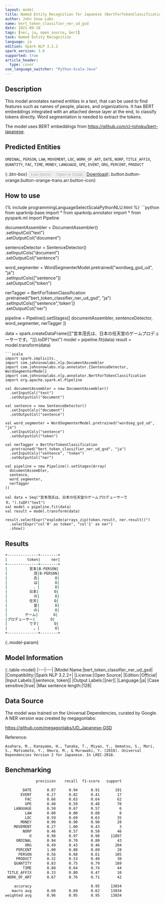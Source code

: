 ```yaml
---
layout: model
title: Named Entity Recognition for Japanese (BertForTokenClassification)
author: John Snow Labs
name: bert_token_classifier_ner_ud_gsd
date: 2021-09-10
tags: [ner, ja, open_source, bert]
task: Named Entity Recognition
language: ja
edition: Spark NLP 3.2.2
spark_version: 3.0
supported: true
article_header:
  type: cover
use_language_switcher: "Python-Scala-Java"
---
```


## Description

This model annotates named entities in a text, that can be used to find features such as names of people, places, and organizations. It has BERT embeddings integrated with an attached dense layer at the end, to classify tokens directly. Word segmentation is needed to extract the tokens.

The model uses BERT embeddings from https://github.com/cl-tohoku/bert-japanese.

## Predicted Entities

`ORDINAL`, `PERSON`, `LAW`, `MOVEMENT`, `LOC`, `WORK_OF_ART`, `DATE`, `NORP`, `TITLE_AFFIX`, `QUANTITY`, `FAC`, `TIME`, `MONEY`, `LANGUAGE`, `GPE`, `EVENT`, `ORG`, `PERCENT`, `PRODUCT`

{:.btn-box}
<button class="button button-orange" disabled>Live Demo</button>
<button class="button button-orange" disabled>Open in Colab</button>
[Download](https://s3.amazonaws.com/auxdata.johnsnowlabs.com/public/models/bert_token_classifier_ner_ud_gsd_ja_3.2.2_3.0_1631279615344.zip){:.button.button-orange.button-orange-trans.arr.button-icon}

## How to use



<div class="tabs-box" markdown="1">
{% include programmingLanguageSelectScalaPythonNLU.html %}
```python
from sparknlp.base import *
from sparknlp.annotator import *
from pyspark.ml import Pipeline

documentAssembler = DocumentAssembler() \
    .setInputCol("text") \
    .setOutputCol("document")

sentenceDetector = SentenceDetector() \
    .setInputCols("document") \
    .setOutputCol("sentence")

word_segmenter = WordSegmenterModel.pretrained("wordseg_gsd_ud", "ja") \
    .setInputCols(["sentence"]) \
    .setOutputCol("token")

nerTagger = BertForTokenClassification \
    .pretrained("bert_token_classifier_ner_ud_gsd", "ja") \
    .setInputCols(["sentence",'token']) \
    .setOutputCol("ner")

pipeline = Pipeline().setStages([
    documentAssembler,
    sentenceDetector,
    word_segmenter,
    nerTagger
])

data = spark.createDataFrame([["宮本茂氏は、日本の任天堂のゲームプロデューサーです。"]]).toDF("text")
model = pipeline.fit(data)
result = model.transform(data)
```
```scala
import spark.implicits._
import com.johnsnowlabs.nlp.DocumentAssembler
import com.johnsnowlabs.nlp.annotator.{SentenceDetector, WordSegmenterModel}
import com.johnsnowlabs.nlp.annotator.BertForTokenClassification
import org.apache.spark.ml.Pipeline

val documentAssembler = new DocumentAssembler()
  .setInputCol("text")
  .setOutputCol("document")

val sentence = new SentenceDetector()
  .setInputCols("document")
  .setOutputCol("sentence")

val word_segmenter = WordSegmenterModel.pretrained("wordseg_gsd_ud", "ja")
  .setInputCols("sentence")
  .setOutputCol("token")

val nerTagger = BertForTokenClassification
  .pretrained("bert_token_classifier_ner_ud_gsd", "ja")
  .setInputCols("sentence", "token")
  .setOutputCol("ner")

val pipeline = new Pipeline().setStages(Array(
  documentAssembler,
  sentence,
  word_segmenter,
  nerTagger
))

val data = Seq("宮本茂氏は、日本の任天堂のゲームプロデューサーです。").toDF("text")
val model = pipeline.fit(data)
val result = model.transform(data)

result.selectExpr("explode(arrays_zip(token.result, ner.result))")
  .selectExpr("col'0' as token", "col'1' as ner")
  .show()
```
</div>

## Results

```bash
+--------------+--------+
|         token|     ner|
+--------------+--------+
|          宮本|B-PERSON|
|            茂|B-PERSON|
|            氏|       O|
|            は|       O|
|            、|       O|
|          日本|       O|
|            の|       O|
|          任天|       O|
|            堂|       O|
|            の|       O|
|        ゲーム|       O|
|プロデューサー|       O|
|          です|       O|
|            。|       O|
+--------------+--------+


```

{:.model-param}
## Model Information

{:.table-model}
|---|---|
|Model Name:|bert_token_classifier_ner_ud_gsd|
|Compatibility:|Spark NLP 3.2.2+|
|License:|Open Source|
|Edition:|Official|
|Input Labels:|[sentence, token]|
|Output Labels:|[ner]|
|Language:|ja|
|Case sensitive:|true|
|Max sentence length:|128|

## Data Source

The model was trained on the Universal Dependencies, curated by Google. A NER version was created by megagonlabs:

https://github.com/megagonlabs/UD_Japanese-GSD

Reference:

    Asahara, M., Kanayama, H., Tanaka, T., Miyao, Y., Uematsu, S., Mori, S., Matsumoto, Y., Omura, M., & Murawaki, Y. (2018). Universal Dependencies Version 2 for Japanese. In LREC-2018.

## Benchmarking

```bash
              precision    recall  f1-score   support

        DATE       0.87      0.94      0.91       191
       EVENT       0.27      0.82      0.41        17
         FAC       0.66      0.63      0.64        62
         GPE       0.40      0.59      0.48        70
    LANGUAGE       0.50      0.67      0.57         6
         LAW       0.00      0.00      0.00         0
         LOC       0.59      0.69      0.63        35
       MONEY       0.90      0.90      0.90        20
    MOVEMENT       0.27      1.00      0.43         3
        NORP       0.46      0.57      0.50        46
           O       0.98      0.97      0.98     11897
     ORDINAL       0.94      0.70      0.80        43
         ORG       0.49      0.43      0.46       204
     PERCENT       1.00      0.80      0.89        20
      PERSON       0.56      0.68      0.61       105
     PRODUCT       0.32      0.53      0.40        30
    QUANTITY       0.83      0.75      0.79       189
        TIME       0.88      0.64      0.74        44
 TITLE_AFFIX       0.33      0.80      0.47        10
 WORK_OF_ART       0.67      0.76      0.71        42

    accuracy                           0.95     13034
   macro avg       0.60      0.69      0.62     13034
weighted avg       0.96      0.95      0.95     13034

```
